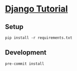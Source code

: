 # [Django Tutorial](https://docs.djangoproject.com/en/4.0/intro/tutorial01/)

## Setup

```shell
pip install -r requirements.txt
```


## Development

```shell
pre-commit install
```
